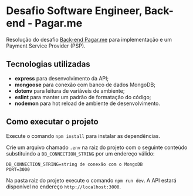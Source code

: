 # Desafio Software Engineer, Back-end - Pagar.me

Resolução do desafio [Back-end Pagar.me](https://github.com/pagarme/vagas/tree/master/desafios/software-engineer-backend) para implementação e um Payment Service Provider (PSP).


## Tecnologias utilizadas

* **express** para desenvolvimento da API;
* **mongoose** para conexão com banco de dados MongoDB;
* **dotenv** para leitura de variáveis de ambiente;
* **eslint** para manter um padrão de formatação do código;
* **nodemon** para hot reload de ambiente de desenvolvimento.

## Como executar o projeto

Execute o comando `npm install` para instalar as dependências.

Crie um arquivo chamado `.env` na raiz do projeto com o seguinte conteúdo substituindo a `DB_CONNECTION_STRING` por um endereço válido:

```
DB_CONNECTION_STRING=string de conexão com o MongoDB
PORT=3000
```

Na pasta raiz do projeto execute o comando `npm run dev`. A API estará disponível no endereço `http://localhost:3000`.
